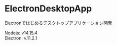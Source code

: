 # ElectronDesktopApp
Electronではじめるデスクトップアプリケーション開発</br>

Nodejs: v14.15.4</br>
Electron: v.11.2.1</br>
